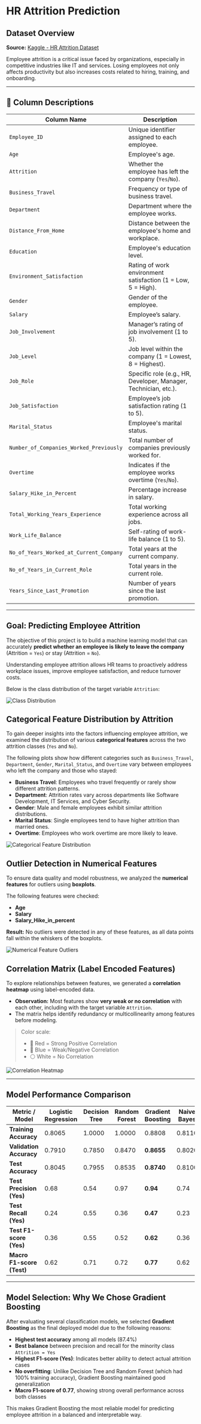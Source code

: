 #  HR Attrition Prediction

##  Dataset Overview

**Source:** [Kaggle - HR Attrition Dataset](https://www.kaggle.com/datasets/ankitrajmishra/hr-attrition-dataset)

Employee attrition is a critical issue faced by organizations, especially in competitive industries like IT and services. Losing employees not only affects productivity but also increases costs related to hiring, training, and onboarding.

---

## 🧾 Column Descriptions

| Column Name                             | Description                                                                 |
|-----------------------------------------|-----------------------------------------------------------------------------|
| `Employee_ID`                           | Unique identifier assigned to each employee.                                |
| `Age`                                   | Employee's age.                                                             |
| `Attrition`                             | Whether the employee has left the company (`Yes`/`No`).                     |
| `Business_Travel`                       | Frequency or type of business travel.                                       |
| `Department`                            | Department where the employee works.                                        |
| `Distance_From_Home`                    | Distance between the employee's home and workplace.                         |
| `Education`                             | Employee's education level.                                                 |
| `Environment_Satisfaction`              | Rating of work environment satisfaction (1 = Low, 5 = High).                |
| `Gender`                                | Gender of the employee.                                                     |
| `Salary`                                | Employee’s salary.                                                          |
| `Job_Involvement`                       | Manager’s rating of job involvement (1 to 5).                               |
| `Job_Level`                             | Job level within the company (1 = Lowest, 8 = Highest).                     |
| `Job_Role`                              | Specific role (e.g., HR, Developer, Manager, Technician, etc.).             |
| `Job_Satisfaction`                      | Employee’s job satisfaction rating (1 to 5).                                |
| `Marital_Status`                        | Employee's marital status.                                                  |
| `Number_of_Companies_Worked_Previously` | Total number of companies previously worked for.                            |
| `Overtime`                              | Indicates if the employee works overtime (`Yes`/`No`).                      |
| `Salary_Hike_in_Percent`                | Percentage increase in salary.                                              |
| `Total_Working_Years_Experience`        | Total working experience across all jobs.                                   |
| `Work_Life_Balance`                     | Self-rating of work-life balance (1 to 5).                                  |
| `No_of_Years_Worked_at_Current_Company` | Total years at the current company.                                         |
| `No_of_Years_in_Current_Role`           | Total years in the current role.                                            |
| `Years_Since_Last_Promotion`            | Number of years since the last promotion.                                   |

-----
##  Goal: Predicting Employee Attrition

The objective of this project is to build a machine learning model that can accurately **predict whether an employee is likely to leave the company** (Attrition = `Yes`) or stay (Attrition = `No`).

Understanding employee attrition allows HR teams to proactively address workplace issues, improve employee satisfaction, and reduce turnover costs.

Below is the class distribution of the target variable `Attrition`:

![Class Distribution](images/classes.jpg)

##  Categorical Feature Distribution by Attrition

To gain deeper insights into the factors influencing employee attrition, we examined the distribution of various **categorical features** across the two attrition classes (`Yes` and `No`).

The following plots show how different categories such as `Business_Travel`, `Department`, `Gender`, `Marital_Status`, and `Overtime` vary between employees who left the company and those who stayed:

- **Business Travel**: Employees who travel frequently or rarely show different attrition patterns.
- **Department**: Attrition rates vary across departments like Software Development, IT Services, and Cyber Security.
- **Gender**: Male and female employees exhibit similar attrition distributions.
- **Marital Status**: Single employees tend to have higher attrition than married ones.
- **Overtime**: Employees who work overtime are more likely to leave.

![Categorical Feature Distribution](assets/distribution.jpg)

##  Outlier Detection in Numerical Features

To ensure data quality and model robustness, we analyzed the **numerical features** for outliers using **boxplots**.

The following features were checked:

- **Age**
- **Salary**
- **Salary_Hike_in_percent**

**Result:** No outliers were detected in any of these features, as all data points fall within the whiskers of the boxplots.

![Numerical Feature Outliers](assets/num%20outlier.jpg)

##  Correlation Matrix (Label Encoded Features)

To explore relationships between features, we generated a **correlation heatmap** using label-encoded data.

- **Observation:** Most features show **very weak or no correlation** with each other, including with the target variable `Attrition`.
- The matrix helps identify redundancy or multicollinearity among features before modeling.

> Color scale:
> - 🔴 Red = Strong Positive Correlation
> - 🔵 Blue = Weak/Negative Correlation
> - ⚪ White = No Correlation

![Correlation Heatmap](images/heatmap.jpg)

--------------
##  Model Performance Comparison

| Metric / Model              | Logistic Regression | Decision Tree | Random Forest | Gradient Boosting | Naive Bayes |
|-----------------------------|---------------------|----------------|----------------|--------------------|-------------|
| **Training Accuracy**       | 0.8065              | 1.0000         | 1.0000         | 0.8808             | 0.8110      |
| **Validation Accuracy**     | 0.7910              | 0.7850         | 0.8470         | **0.8655**         | 0.8020      |
| **Test Accuracy**           | 0.8045              | 0.7955         | 0.8535         | **0.8740**         | 0.8100      |
| **Test Precision (Yes)**    | 0.68                | 0.54           | 0.97           | **0.94**           | 0.74        |
| **Test Recall (Yes)**       | 0.24                | 0.55           | 0.36           | **0.47**           | 0.23        |
| **Test F1-score (Yes)**     | 0.36                | 0.55           | 0.52           | **0.62**           | 0.36        |
| **Macro F1-score (Test)**   | 0.62                | 0.71           | 0.72           | **0.77**           | 0.62        |

---

##  Model Selection: Why We Chose Gradient Boosting

After evaluating several classification models, we selected **Gradient Boosting** as the final deployed model due to the following reasons:

- **Highest test accuracy** among all models (87.4%)
- **Best balance** between precision and recall for the minority class `Attrition = Yes`
- **Highest F1-score (Yes)**: Indicates better ability to detect actual attrition cases
- **No overfitting**: Unlike Decision Tree and Random Forest (which had 100% training accuracy), Gradient Boosting maintained good generalization
-  **Macro F1-score of 0.77**, showing strong overall performance across both classes

This makes Gradient Boosting the most reliable model for predicting employee attrition in a balanced and interpretable way.



